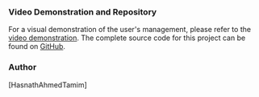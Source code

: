 ### Video Demonstration and Repository

For a visual demonstration of the user's management, please refer to the [video demonstration](https://drive.google.com/file/d/1ZUfZl2aswAh7uTEq9PxAo9ceFnOohb2R/view?usp=sharing). The complete source code for this project can be found on [GitHub](https://github.com/HasnathAhmedTamim/user-management-task4).

### Author

[HasnathAhmedTamim]
